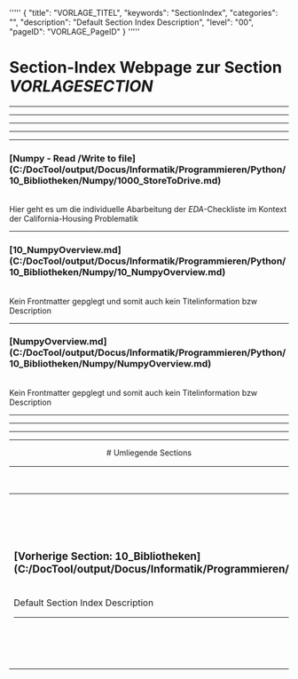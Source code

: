 '''''
{
"title": "VORLAGE_TITEL",
"keywords": "SectionIndex",
"categories": "",
"description": "Default Section Index Description",
"level": "00",
"pageID": "VORLAGE_PageID"
}
'''''


<h1>Section-Index Webpage zur Section <i>VORLAGESECTION</i></h1>

<hr><hr><hr><hr><hr>


<h3>[Numpy - Read /Write to file](C:/DocTool/output/Docus/Informatik/Programmieren/Python/10_Bibliotheken/Numpy/1000_StoreToDrive.md)</h3><br>Hier geht es um die individuelle Abarbeitung der <em>EDA</em>-Checkliste im Kontext der California-Housing Problematik<hr>


<h3>[10_NumpyOverview.md](C:/DocTool/output/Docus/Informatik/Programmieren/Python/10_Bibliotheken/Numpy/10_NumpyOverview.md)</h3><br>Kein Frontmatter gepglegt und somit auch kein Titelinformation bzw Description<hr>


<h3>[NumpyOverview.md](C:/DocTool/output/Docus/Informatik/Programmieren/Python/10_Bibliotheken/Numpy/NumpyOverview.md)</h3><br>Kein Frontmatter gepglegt und somit auch kein Titelinformation bzw Description<hr><center><hr><hr><hr> # Umliegende Sections
 </h2><br><table><thead> <tr> <th><center>Vorgelagerte Section</center></th> <th><center>Nachgelagerte Section</center></th></tr></thead><tbody><tr><td><h3>[Vorherige Section: 10_Bibliotheken](C:/DocTool/output/Docus/Informatik/Programmieren/Python/10_Bibliotheken/SectionIndex_DocTooloutputDocusInformatikProgrammierenPython10_Bibliotheken.html)</h3><br>Default Section Index Description<hr></td><td><h3>Nachfolgende Section:</h3><br><h2> Die Metadaten wurde nicht eingelesen<br></h2></td></tr></tbody></table>